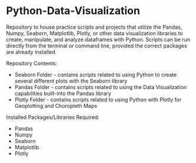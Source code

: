 # Python-Data-Visualization
Repository to house practice scripts and projects that utilize the Pandas, Numpy, Seaborn, Matplotlib, Plotly, or other data visualization libraries to create, manipulate, and analyze dataframes with Python. Scripts can be run directly from the terminal or command line, provided the correct packages are already installed.

Repository Contents:
- Seaborn Folder - contains scripts related to using Python to create several different plots with the Seaborn library
- Pandas Folder - contains scripts related to using the Data Visualization capabilities built-into the Pandas library
- Plotly Folder - contains scripts related to using Python with Plotly for Geoplotting and Choropleth Maps

Installed Packages/Libraries Required:
- Pandas
- Numpy
- Seaborn
- Matplotlib
- Plotly
